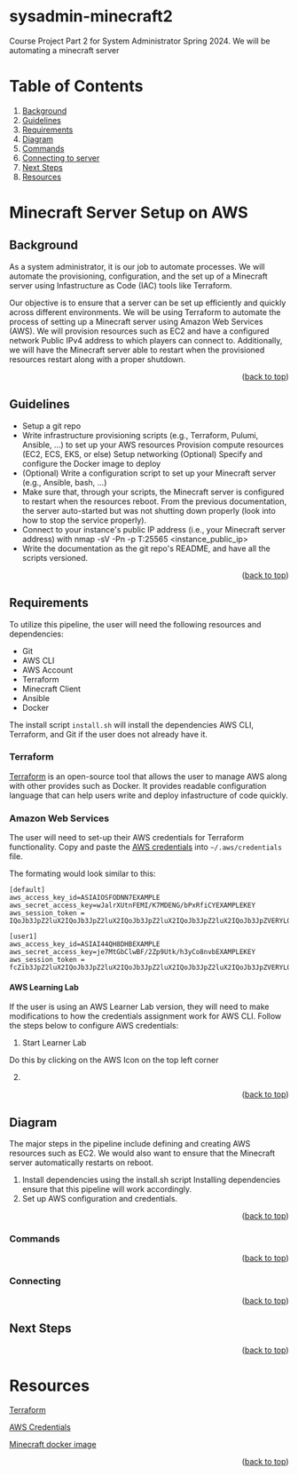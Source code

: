 # sysadmin-minecraft2
Course Project Part 2 for System Administrator Spring 2024. We will be automating a minecraft server

<a name="readme-top"></a>

# Table of Contents
1. [Background](#background)
2. [Guidelines](#guidelines)
3. [Requirements](#requirements)
4. [Diagram](#diagram)
5. [Commands](#commands)
6. [Connecting to server](#connect)
7. [Next Steps](#next-steps)
8. [Resources](#resources)


# Minecraft Server Setup on AWS

## Background 
As a system administrator, it is our job to automate processes. We will automate the provisioning, configuration, and the set up of a Minecraft server using 
Infastructure as Code (IAC) tools like Terraform. 

Our objective is to ensure that a server can be set up efficiently and quickly across different environments.
We will be using Terraform to automate the process of setting up a Minecraft server using Amazon Web Services (AWS).
We will provision resources such as EC2 and have a configured network Public IPv4 address to which players can connect to.
Additionally, we will have the Minecraft server able to restart when the provisioned resources restart along with a proper shutdown.

<p align="right">(<a href="#readme-top">back to top</a>)</p>

## Guidelines
- Setup a git repo
- Write infrastructure provisioning scripts (e.g., Terraform, Pulumi, Ansible, ...) to set up your AWS resources
    Provision compute resources (EC2, ECS, EKS, or else)
    Setup networking
    (Optional) Specify and configure the Docker image to deploy
- (Optional) Write a configuration script to set up your Minecraft server (e.g., Ansible, bash, ...)
- Make sure that, through your scripts, the Minecraft server is configured to restart when the resources reboot.
    From the previous documentation, the server auto-started but was not shutting down properly (look into how to stop the service properly).
- Connect to your instance's public IP address (i.e., your Minecraft server address) with nmap -sV -Pn -p T:25565 <instance_public_ip>
- Write the documentation as the git repo's README, and have all the scripts versioned.

<p align="right">(<a href="#readme-top">back to top</a>)</p>

## Requirements

To utilize this pipeline, the user will need the following resources and dependencies:
- Git 
- AWS CLI
- AWS Account
- Terraform
- Minecraft Client
- Ansible
- Docker

The install script ```install.sh``` will install the dependencies AWS CLI, Terraform, and Git if the user does not already have it.

### Terraform
[Terraform](https://developer.hashicorp.com/terraform/tutorials/aws-get-started/infrastructure-as-code) is an open-source tool that allows the user to manage AWS along with other provides such as Docker. It provides readable configuration language that can help users write and deploy infastructure of code quickly.

### Amazon Web Services
The user will need to set-up their AWS credentials for Terraform functionality.
Copy and paste the [AWS credentials](https://docs.aws.amazon.com/cli/v1/userguide/cli-configure-files.html) into ```~/.aws/credentials``` file.

The formating would look similar to this:
```
[default]
aws_access_key_id=ASIAIOSFODNN7EXAMPLE
aws_secret_access_key=wJalrXUtnFEMI/K7MDENG/bPxRfiCYEXAMPLEKEY
aws_session_token = IQoJb3JpZ2luX2IQoJb3JpZ2luX2IQoJb3JpZ2luX2IQoJb3JpZ2luX2IQoJb3JpZVERYLONGSTRINGEXAMPLE

[user1]
aws_access_key_id=ASIAI44QH8DHBEXAMPLE
aws_secret_access_key=je7MtGbClwBF/2Zp9Utk/h3yCo8nvbEXAMPLEKEY
aws_session_token = fcZib3JpZ2luX2IQoJb3JpZ2luX2IQoJb3JpZ2luX2IQoJb3JpZ2luX2IQoJb3JpZVERYLONGSTRINGEXAMPLE
```

#### AWS Learning Lab
If the user is using an AWS Learner Lab version, they will need to make modifications to how the credentials assignment work for AWS CLI.
Follow the steps below to configure AWS credentials:
1. Start Learner Lab

Do this by clicking on the AWS Icon on the top left corner

2. 
<p align="right">(<a href="#readme-top">back to top</a>)</p>

## Diagram
The major steps in the pipeline include defining and creating AWS resources such as EC2.
We would also want to ensure that the Minecraft server automatically restarts on reboot.

1. Install dependencies using the install.sh script
        Installing dependencies ensure that this pipeline will work accordingly.
2. Set up AWS configuration and credentials.

<p align="right">(<a href="#readme-top">back to top</a>)</p>


### Commands

<p align="right">(<a href="#readme-top">back to top</a>)</p>

### Connecting

<p align="right">(<a href="#readme-top">back to top</a>)</p>

## Next Steps

<p align="right">(<a href="#readme-top">back to top</a>)</p>

# Resources
[Terraform](https://developer.hashicorp.com/terraform/tutorials/aws-get-started/infrastructure-as-code)

[AWS Credentials](https://docs.aws.amazon.com/cli/v1/userguide/cli-configure-files.html)

[Minecraft docker image](https://github.com/itzg/docker-minecraft-server)



<p align="right">(<a href="#readme-top">back to top</a>)</p>
